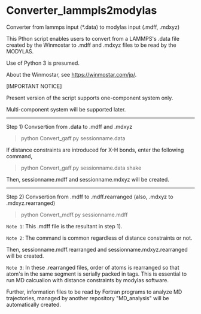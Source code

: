 # Converter_lammpls2modylas
Converter from lammps input (*.data) to modylas input (.mdff, .mdxyz)

This Pthon script enables users to convert from a LAMMPS's .data file created by the Winmostar to .mdff and .mdxyz files to be read by the MODYLAS.

Use of Python 3 is presumed.

About the Winmostar, see https://winmostar.com/jp/.

[IMPORTANT NOTICE]

Present version of the script supports one-component system only.

Multi-component system will be supported later.

---
Step 1) Convsertion from .data to .mdff and .mdxyz

>python Convert_gaff.py sessionname.data 

If distance constraints are introduced for X-H bonds, enter the following command,

>python Convert_gaff.py sessionname.data shake

Then, sessionname.mdff and sessionname.mdxyz will be created.

---
Step 2) Convsertion from .mdff to .mdff.rearranged (also, .mdxyz to .mdxyz.rearranged)

>python Convert_mdff.py sessionname.mdff   

`Note 1`: This .mdff file is the resultant in step 1).

`Note 2`: The command is common regardless of distance constraints or not.

Then, sessionname.mdff.rearranged and sessionname.mdxyz.rearranged will be created.

`Note 3`: In these .rearranged files, order of atoms is rearranged so that atom's in the same segment is serially packed in <segment> tags.
This is essential to run MD calcualion with distance constraints by modylas software. 
  
Further, information files to be read by Fortran programs to analyze MD trajectories, managed by another repository "MD_analysis" will be automatically created.
